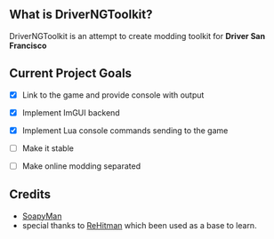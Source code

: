 What is DriverNGToolkit?
---------------

DriverNGToolkit is an attempt to create modding toolkit for **Driver San Francisco**

Current Project Goals
---------------

 - [x] Link to the game and provide console with output
 - [x] Implement ImGUI backend
 - [x] Implement Lua console commands sending to the game
 - [ ] Make it stable
 - [ ] Make online modding separated


Credits
------

 * [SoapyMan](https://github.com/SoapyMan)
 * special thanks to [ReHitman](https://github.com/ReGlacier/ReHitman) which been used as a base to learn.

